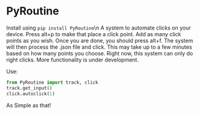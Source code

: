 # PyRoutine
Install using ```pip install PyRoutine```\n
A system to automate clicks on your device. Press alt+p to make that place a click point. Add as many
click points as you wish. Once you are done, you should press alt+f. The system will then process the .json file and click. This may take up to a few minutes based on how many points you choose.
Right now, this system can only do right clicks. More functionality is under development.

Use:
```Python
from PyRoutine import track, click
track.get_input()
click.autoclick(1)
```
As Simple as that! 
